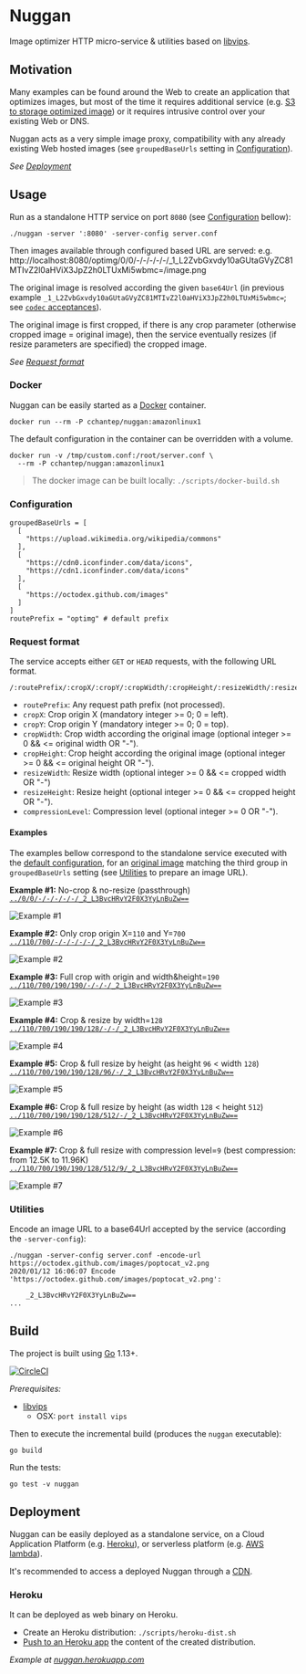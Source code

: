 # Nuggan

Image optimizer HTTP micro-service & utilities based on [libvips](https://libvips.github.io/libvips/).

## Motivation

Many examples can be found around the Web to create an application that optimizes images, but most of the time it requires additional service (e.g. [S3 to storage optimized image](https://aws.amazon.com/blogs/compute/resize-images-on-the-fly-with-amazon-s3-aws-lambda-and-amazon-api-gateway/)) or it requires intrusive control over your existing Web or DNS.

Nuggan acts as a very simple image proxy, compatibility with any already existing Web hosted images (see `groupedBaseUrls` setting in [Configuration](#configuration)).

*See [Deployment](#deployment)*

## Usage

Run as a standalone HTTP service on port `8080` (see [Configuration](#configuration) bellow):

    ./nuggan -server ':8080' -server-config server.conf

Then images available through configured based URL are served: e.g. http://localhost:8080/optimg/0/0/-/-/-/-/-/_1_L2ZvbGxvdy10aGUtaGVyZC81MTIvZ2l0aHViX3JpZ2h0LTUxMi5wbmc=/image.png

The original image is resolved according the given `base64Url` (in previous example `_1_L2ZvbGxvdy10aGUtaGVyZC81MTIvZ2l0aHViX3JpZ2h0LTUxMi5wbmc=`; see [`codec` acceptances](./src/codec_test.go)).

The original image is first cropped, if there is any crop parameter (otherwise cropped image = original image), then the service eventually resizes (if resize parameters are specified) the cropped image.

*See [Request format](#request-format)*

### Docker

Nuggan can be easily started as a [Docker](https://www.docker.com/) container.

    docker run --rm -P cchantep/nuggan:amazonlinux1

The default configuration in the container can be overridden with a volume.

```
docker run -v /tmp/custom.conf:/root/server.conf \
  --rm -P cchantep/nuggan:amazonlinux1
```

> The docker image can be built locally: `./scripts/docker-build.sh`

### Configuration

```
groupedBaseUrls = [
  [
    "https://upload.wikimedia.org/wikipedia/commons"
  ],
  [
    "https://cdn0.iconfinder.com/data/icons",
    "https://cdn1.iconfinder.com/data/icons"
  ],
  [
    "https://octodex.github.com/images"
  ]
]
routePrefix = "optimg" # default prefix
```

### Request format

The service accepts either `GET` or `HEAD` requests, with the following URL format.

    /:routePrefix/:cropX/:cropY/:cropWidth/:cropHeight/:resizeWidth/:resizeHeight/:compressionLevel/:base64Url

- `routePrefix`: Any request path prefix (not processed).
- `cropX`: Crop origin X (mandatory integer >= 0; 0 = left).
- `cropY`: Crop origin Y (mandatory integer >= 0; 0 = top).
- `cropWidth`: Crop width according the original image (optional integer >= 0 && <= original width OR "-").
- `cropHeight`: Crop height according the original image (optional integer >= 0 && <= original height OR "-").
- `resizeWidth`: Resize width (optional integer >= 0 && <= cropped width OR "-")
- `resizeHeight`: Resize height (optional integer >= 0 && <= cropped height OR "-").
- `compressionLevel`: Compression level (optional integer >= 0 OR "-").

#### Examples

The examples bellow correspond to the standalone service executed with the [default configuration](#configuration), for an [original image](https://octodex.github.com/images/poptocat_v2.png) matching the third group in `groupedBaseUrls` setting (see [Utilities](#utilities) to prepare an image URL).

**Example #1:** No-crop & no-resize (passthrough) [`../0/0/-/-/-/-/-/_2_L3BvcHRvY2F0X3YyLnBuZw==`](http://localhost:8080//optimg/0/0/-/-/-/-/-/_2_L3BvcHRvY2F0X3YyLnBuZw==/image.png)

![Example #1](https://octodex.github.com/images/poptocat_v2.png)

**Example #2:** Only crop origin X=`110` and Y=`700` [`../110/700/-/-/-/-/-/_2_L3BvcHRvY2F0X3YyLnBuZw==`](http://localhost:8080/optimg/110/700/-/-/-/-/-/_2_L3BvcHRvY2F0X3YyLnBuZw==/image.png)

![Example #2](./docs/images/example2.png)

**Example #3:** Full crop with origin and width&height=`190` [`../110/700/190/190/-/-/-/_2_L3BvcHRvY2F0X3YyLnBuZw==`](http://localhost:8080/optimg/110/700/190/190/-/-/-/_2_L3BvcHRvY2F0X3YyLnBuZw==/image.png)

![Example #3](./docs/images/example3.png)

**Example #4:** Crop & resize by width=`128` [`../110/700/190/190/128/-/-/_2_L3BvcHRvY2F0X3YyLnBuZw==`](http://localhost:8080/optimg/110/700/190/190/128/-/-/_2_L3BvcHRvY2F0X3YyLnBuZw==/image.png)

![Example #4](./docs/images/example4.png)

**Example #5:** Crop & full resize by height (as height `96` < width `128`) [`../110/700/190/190/128/96/-/_2_L3BvcHRvY2F0X3YyLnBuZw==`](http://localhost:8080/optimg/110/700/190/190/128/96/-/_2_L3BvcHRvY2F0X3YyLnBuZw==/image.png)

![Example #5](./docs/images/example5.png)

**Example #6:** Crop & full resize by height (as width `128` < height `512`) [`../110/700/190/190/128/512/-/_2_L3BvcHRvY2F0X3YyLnBuZw==`](http://localhost:8080/optimg/110/700/190/190/128/512/-/_2_L3BvcHRvY2F0X3YyLnBuZw==/image.png)

![Example #6](./docs/images/example6.png)

**Example #7:** Crop & full resize with compression level=`9` (best compression: from 12.5K to 11.96K) [`../110/700/190/190/128/512/9/_2_L3BvcHRvY2F0X3YyLnBuZw==`](http://localhost:8080/optimg/110/700/190/190/128/512/9/_2_L3BvcHRvY2F0X3YyLnBuZw==/image.png)

![Example #7](./docs/images/example7.png)

### Utilities

Encode an image URL to a base64Url accepted by the service (according the `-server-config`):

```
./nuggan -server-config server.conf -encode-url https://octodex.github.com/images/poptocat_v2.png
2020/01/12 16:06:07 Encode 'https://octodex.github.com/images/poptocat_v2.png':

	_2_L3BvcHRvY2F0X3YyLnBuZw==
...
```

## Build

The project is built using [Go](https://golang.org/) 1.13+.

[![CircleCI](https://circleci.com/gh/cchantep/nuggan.svg?style=svg)](https://circleci.com/gh/cchantep/nuggan)

*Prerequisites:*

- [libvips](https://libvips.github.io/libvips/install.html)
  - OSX: `port install vips`

Then to execute the incremental build (produces the `nuggan` executable):

    go build

Run the tests:

    go test -v nuggan

## Deployment

Nuggan can be easily deployed as a standalone service, on a Cloud Application Platform (e.g. [Heroku](#heroku)), or serverless platform (e.g. [AWS lambda](#aws-lambda)).

It's recommended to access a deployed Nuggan through a [CDN](https://en.wikipedia.org/wiki/Content_delivery_network).

### Heroku

It can be deployed as web binary on Heroku.

- Create an Heroku distribution: `./scripts/heroku-dist.sh`
- [Push to an Heroku app](https://devcenter.heroku.com/articles/git) the content of the created distribution.

*Example at [nuggan.herokuapp.com](https://nuggan.herokuapp.com/optimg/110/700/190/190/128/512/9/_2_L3BvcHRvY2F0X3YyLnBuZw==/image.png)*